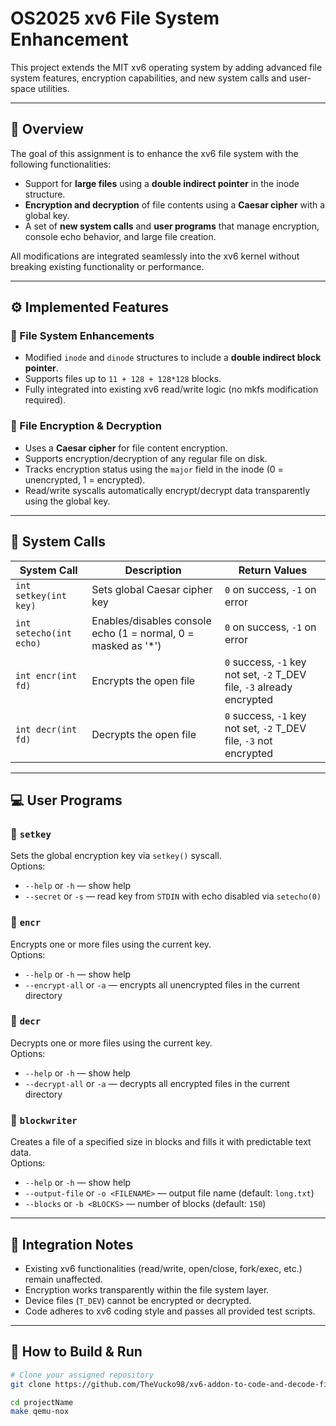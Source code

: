 # OS2025  xv6 File System Enhancement

This project extends the MIT xv6 operating system by adding advanced file system features, encryption capabilities, and new system calls and user-space utilities.

---

## 🧩 Overview

The goal of this assignment is to enhance the xv6 file system with the following functionalities:

- Support for **large files** using a **double indirect pointer** in the inode structure.
- **Encryption and decryption** of file contents using a **Caesar cipher** with a global key.
- A set of **new system calls** and **user programs** that manage encryption, console echo behavior, and large file creation.

All modifications are integrated seamlessly into the xv6 kernel without breaking existing functionality or performance.

---

## ⚙️ Implemented Features

### 🔸 File System Enhancements
- Modified `inode` and `dinode` structures to include a **double indirect block pointer**.
- Supports files up to `11 + 128 + 128*128` blocks.
- Fully integrated into existing xv6 read/write logic (no mkfs modification required).

### 🔸 File Encryption & Decryption
- Uses a **Caesar cipher** for file content encryption.
- Supports encryption/decryption of any regular file on disk.
- Tracks encryption status using the `major` field in the inode (0 = unencrypted, 1 = encrypted).
- Read/write syscalls automatically encrypt/decrypt data transparently using the global key.

---

## 🧠 System Calls

| System Call | Description | Return Values |
|--------------|--------------|----------------|
| `int setkey(int key)` | Sets global Caesar cipher key | `0` on success, `-1` on error |
| `int setecho(int echo)` | Enables/disables console echo (1 = normal, 0 = masked as '*') | `0` on success, `-1` on error |
| `int encr(int fd)` | Encrypts the open file | `0` success, `-1` key not set, `-2` T_DEV file, `-3` already encrypted |
| `int decr(int fd)` | Decrypts the open file | `0` success, `-1` key not set, `-2` T_DEV file, `-3` not encrypted |

---

## 💻 User Programs

### 🔹 `setkey`
Sets the global encryption key via `setkey()` syscall.  
Options:
- `--help` or `-h` — show help
- `--secret` or `-s` — read key from `STDIN` with echo disabled via `setecho(0)`

### 🔹 `encr`
Encrypts one or more files using the current key.  
Options:
- `--help` or `-h` — show help
- `--encrypt-all` or `-a` — encrypts all unencrypted files in the current directory

### 🔹 `decr`
Decrypts one or more files using the current key.  
Options:
- `--help` or `-h` — show help
- `--decrypt-all` or `-a` — decrypts all encrypted files in the current directory

### 🔹 `blockwriter`
Creates a file of a specified size in blocks and fills it with predictable text data.  
Options:
- `--help` or `-h` — show help
- `--output-file` or `-o <FILENAME>` — output file name (default: `long.txt`)
- `--blocks` or `-b <BLOCKS>` — number of blocks (default: `150`)

---

## 🧩 Integration Notes

- Existing xv6 functionalities (read/write, open/close, fork/exec, etc.) remain unaffected.
- Encryption works transparently within the file system layer.
- Device files (`T_DEV`) cannot be encrypted or decrypted.
- Code adheres to xv6 coding style and passes all provided test scripts.

---

## 🚀 How to Build & Run

```bash
# Clone your assigned repository
git clone https://github.com/TheVucko98/xv6-addon-to-code-and-decode-files-using-integer-key.git

cd projectName
make qemu-nox
